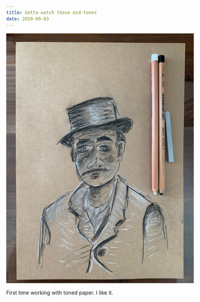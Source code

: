 ```yaml
---
title: Gotta watch those mid-tones
date: 2020-09-03
---
```


!['Gotta watch those mid-tones'](image/Midtone-portrait.jpeg)

First time working with toned paper. I like it.